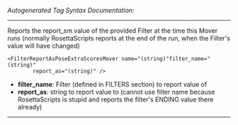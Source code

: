 _Autogenerated Tag Syntax Documentation:_

---
Reports the report_sm value of the provided Filter at the time this Mover runs (normally RosettaScripts reports at the end of the run, when the Filter's value will have changed)

```
<FilterReportAsPoseExtraScoresMover name="(string)"filter_name="(string)"
        report_as="(string)" />
```

-   **filter_name**: Filter (defined in FILTERS section) to report value of
-   **report_as**: string to report value to (cannot use filter name because RosettaScripts is stupid and reports the filter's ENDING value there already)

---
